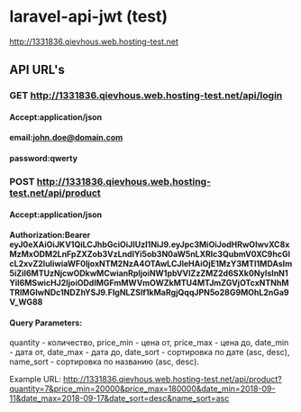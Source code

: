 # laravel-api-jwt (test)
http://1331836.qievhous.web.hosting-test.net

## API URL's

### GET http://1331836.qievhous.web.hosting-test.net/api/login
#### Accept:application/json

#### email:john.doe@domain.com
#### password:qwerty


### POST http://1331836.qievhous.web.hosting-test.net/api/product
#### Accept:application/json

#### Authorization:Bearer eyJ0eXAiOiJKV1QiLCJhbGciOiJIUzI1NiJ9.eyJpc3MiOiJodHRwOlwvXC8xMzMxODM2LnFpZXZob3VzLndlYi5ob3N0aW5nLXRlc3QubmV0XC9hcGlcL2xvZ2luIiwiaWF0IjoxNTM2NzA4OTAwLCJleHAiOjE1MzY3MTI1MDAsIm5iZiI6MTUzNjcwODkwMCwianRpIjoiNW1pbVVlZzZMZ2d6SXk0NyIsInN1YiI6MSwicHJ2IjoiODdlMGFmMWVmOWZkMTU4MTJmZGVjOTcxNTNhMTRlMGIwNDc1NDZhYSJ9.FIgNLZSlf1kMaRgjQqqJPN5o28G9MOhL2nGa9V_WG88

#### Query Parameters:

quantity - количество,
price_min - цена от,
price_max - цена до,
date_min - дата от,
date_max - дата до,
date_sort - сортировка по дате (asc, desc),
name_sort - сортировка по названию (asc, desc).

Example URL: http://1331836.qievhous.web.hosting-test.net/api/product?quantity=7&price_min=20000&price_max=180000&date_min=2018-09-11&date_max=2018-09-17&date_sort=desc&name_sort=asc
